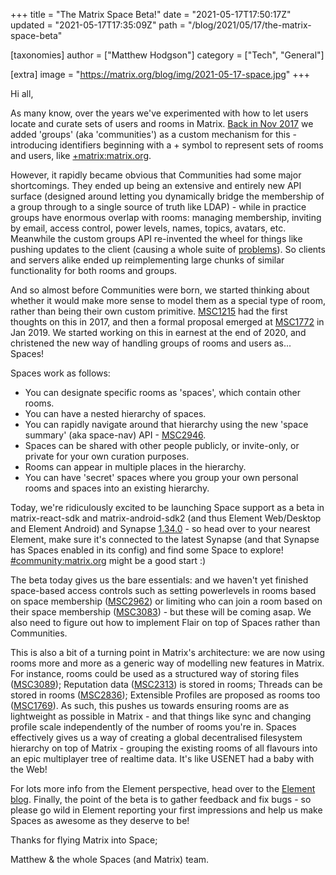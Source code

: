 +++
title = "The Matrix Space Beta!"
date = "2021-05-17T17:50:17Z"
updated = "2021-05-17T17:35:09Z"
path = "/blog/2021/05/17/the-matrix-space-beta"

[taxonomies]
author = ["Matthew Hodgson"]
category = ["Tech", "General"]

[extra]
image = "https://matrix.org/blog/img/2021-05-17-space.jpg"
+++

Hi all,

As many know, over the years we've experimented with how to let users locate
and curate sets of users and rooms in Matrix. [Back in Nov
2017](https://medium.com/@RiotChat/communities-aka-groups-are-here-announcing-riot-web-0-13-riot-ios-0-6-and-riot-android-0-7-4-933cb193a28e)
we added 'groups' (aka 'communities') as a custom mechanism for this -
introducing identifiers beginning with a + symbol to represent sets of rooms
and users, like [+matrix:matrix.org](https://matrix.to/#/+matrix:matrix.org).

However, it rapidly became obvious that Communities had some major
shortcomings.  They ended up being an extensive and entirely new API surface
(designed around letting you dynamically bridge the membership of a group
through to a single source of truth like LDAP) - while in practice groups
have enormous overlap with rooms: managing membership, inviting by email,
access control, power levels, names, topics, avatars, etc.  Meanwhile the
custom groups API re-invented the wheel for things like pushing updates
to the client (causing a whole suite of
[problems](https://github.com/vector-im/element-web/issues/5235)).  So clients
and servers alike ended up reimplementing large chunks of similar
functionality for both rooms and groups.

And so almost before Communities were born, we started thinking about whether
it would make more sense to model them as a special type of room, rather than
being their own custom primitive.
[MSC1215](https://github.com/matrix-org/matrix-doc/issues/1215) had the first
thoughts on this in 2017, and then a formal proposal emerged at
[MSC1772](https://github.com/matrix-org/matrix-doc/pull/1772) in Jan 2019. We
started working on this in earnest at the end of 2020, and christened the new
way of handling groups of rooms and users as... Spaces!

Spaces work as follows:

 * You can designate specific rooms as 'spaces', which contain other rooms.
 * You can have a nested hierarchy of spaces.
 * You can rapidly navigate around that hierarchy using the new 'space summary'
   (aka space-nav) API - [MSC2946](https://github.com/matrix-org/matrix-doc/blob/kegan/spaces-summary/proposals/2946-spaces-summary.md).
 * Spaces can be shared with other people publicly, or invite-only, or private
   for your own curation purposes.
 * Rooms can appear in multiple places in the hierarchy.
 * You can have 'secret' spaces where you group your own personal rooms and
   spaces into an existing hierarchy.

Today, we're ridiculously excited to be launching Space support as a beta in
matrix-react-sdk and matrix-android-sdk2 (and thus Element Web/Desktop and
Element Android) and Synapse
[1.34.0](https://matrix.org/blog/2021/05/17/synapse-1-34-0-released) - so head
over to your nearest Element, make sure it's connected to the latest Synapse
(and that Synapse has Spaces enabled in its config) and find some Space to
explore! [#community:matrix.org](https://matrix.to/#/#community:matrix.org)
might be a good start :)

The beta today gives us the bare essentials: and we haven't yet finished
space-based access controls such as setting powerlevels in rooms based on
space membership
([MSC2962](https://github.com/matrix-org/matrix-doc/blob/matthew/msc2962/proposals/2962-spaces-access-control.md))
or limiting who can join a room based on their space membership
([MSC3083](https://github.com/matrix-org/matrix-doc/blob/clokep/restricted-rooms/proposals/3083-restricted-rooms.md)) -
but these will be coming asap.  We also need to figure out how to implement
Flair on top of Spaces rather than Communities.

This is also a bit of a turning point in Matrix's architecture: we are now
using rooms more and more as a generic way of modelling new features in
Matrix.  For instance, rooms could be used as a structured way of storing
files ([MSC3089](https://github.com/matrix-org/matrix-doc/pull/3089));
Reputation data
([MSC2313](https://github.com/matrix-org/matrix-doc/pull/2313)) is stored in
rooms; Threads can be stored in rooms
([MSC2836](https://github.com/matrix-org/matrix-doc/pull/2836)); Extensible
Profiles are proposed as rooms too
([MSC1769](https://github.com/matrix-org/matrix-doc/pull/1769)).  As such,
this pushes us towards ensuring rooms are as lightweight as possible in Matrix -
and that things like sync and changing profile scale independently of the
number of rooms you're in.  Spaces effectively gives us a way of creating a
global decentralised filesystem hierarchy on top of Matrix - grouping the
existing rooms of all flavours into an epic multiplayer tree of realtime data.
It's like USENET had a baby with the Web!

For lots more info from the Element perspective, head over to the [Element
blog](https://element.io/blog/p/4ff44807-fe9a-4363-8521-9eab7efd4365/). 
Finally, the point of the beta is to gather feedback and fix bugs - so please
go wild in Element reporting your first impressions and help us make Spaces as
awesome as they deserve to be!

Thanks for flying Matrix into Space;

Matthew & the whole Spaces (and Matrix) team.
